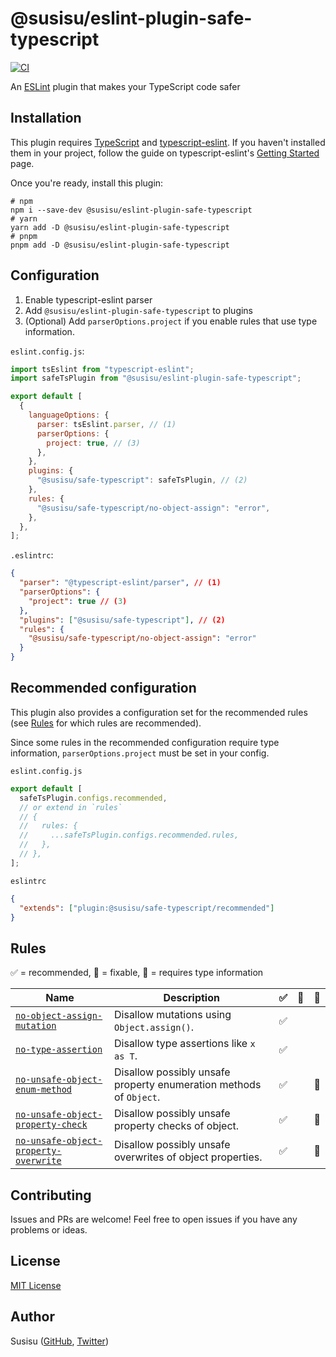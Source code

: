 # @susisu/eslint-plugin-safe-typescript

[![CI](https://github.com/susisu/eslint-plugin-safe-typescript/workflows/CI/badge.svg)](https://github.com/susisu/eslint-plugin-safe-typescript/actions?query=workflow%3ACI)

An [ESLint](https://eslint.org) plugin that makes your TypeScript code safer

## Installation

This plugin requires [TypeScript](https://www.typescriptlang.org/) and [typescript-eslint](https://typescript-eslint.io/).
If you haven't installed them in your project, follow the guide on typescript-eslint's [Getting Started](https://typescript-eslint.io/getting-started) page.

Once you're ready, install this plugin:

``` shell
# npm
npm i --save-dev @susisu/eslint-plugin-safe-typescript
# yarn
yarn add -D @susisu/eslint-plugin-safe-typescript
# pnpm
pnpm add -D @susisu/eslint-plugin-safe-typescript
```

## Configuration

1. Enable typescript-eslint parser
2. Add `@susisu/eslint-plugin-safe-typescript` to plugins
3. (Optional) Add `parserOptions.project` if you enable rules that use type information.

`eslint.config.js`:

``` js
import tsEslint from "typescript-eslint";
import safeTsPlugin from "@susisu/eslint-plugin-safe-typescript";

export default [
  {
    languageOptions: {
      parser: tsEslint.parser, // (1)
      parserOptions: {
        project: true, // (3)
      },
    },
    plugins: {
      "@susisu/safe-typescript": safeTsPlugin, // (2)
    },
    rules: {
      "@susisu/safe-typescript/no-object-assign": "error",
    },
  },
];
```

`.eslintrc`:

``` json
{
  "parser": "@typescript-eslint/parser", // (1)
  "parserOptions": {
    "project": true // (3)
  },
  "plugins": ["@susisu/safe-typescript"], // (2)
  "rules": {
    "@susisu/safe-typescript/no-object-assign": "error"
  }
}
```

## Recommended configuration

This plugin also provides a configuration set for the recommended rules (see [Rules](#rules) for which rules are recommended).

Since some rules in the recommended configuration require type information, `parserOptions.project` must be set in your config.

`eslint.config.js`

``` js
export default [
  safeTsPlugin.configs.recommended,
  // or extend in `rules`
  // {
  //   rules: {
  //     ...safeTsPlugin.configs.recommended.rules,
  //   },
  // },
];
```

`eslintrc`

``` json
{
  "extends": ["plugin:@susisu/safe-typescript/recommended"]
}
```

## Rules

✅ = recommended, 🔧 = fixable, 💭 = requires type information

| Name | Description | ✅ | 🔧 | 💭 |
| --- | --- | --- | --- | --- |
| [`no-object-assign-mutation`](https://github.com/susisu/eslint-plugin-safe-typescript/blob/main/src/rules/no-object-assign-mutation/README.md) | Disallow mutations using `Object.assign()`. | ✅ | | |
| [`no-type-assertion`](https://github.com/susisu/eslint-plugin-safe-typescript/blob/main/src/rules/no-type-assertion/README.md) | Disallow type assertions like `x as T`. | ✅ | | |
| [`no-unsafe-object-enum-method`](https://github.com/susisu/eslint-plugin-safe-typescript/blob/main/src/rules/no-unsafe-object-enum-method/README.md) | Disallow possibly unsafe property enumeration methods of `Object`. | ✅ | | 💭 |
| [`no-unsafe-object-property-check`](https://github.com/susisu/eslint-plugin-safe-typescript/blob/main/src/rules/no-unsafe-object-property-check/README.md) | Disallow possibly unsafe property checks of object. | ✅ | | 💭 |
| [`no-unsafe-object-property-overwrite`](https://github.com/susisu/eslint-plugin-safe-typescript/blob/main/src/rules/no-unsafe-object-property-overwrite/README.md) | Disallow possibly unsafe overwrites of object properties. | ✅ | | 💭 |

## Contributing

Issues and PRs are welcome!
Feel free to open issues if you have any problems or ideas.

## License

[MIT License](http://opensource.org/licenses/mit-license.php)

## Author

Susisu ([GitHub](https://github.com/susisu), [Twitter](https://twitter.com/susisu2413))
